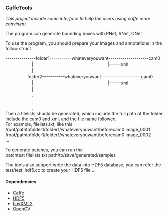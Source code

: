 ### CaffeTools		
*This project include some interface to help the users using caffe more convinent*		

The program can generate bounding boxes with PNet, RNet, ONet		

To use the program, you should prepare your images and annotations in the follow struct		

---------------folder1-----------whateveryouwant--------------------cam0  
　　　　　　|　　　　　　　　　　　　　　　　　|------xml  
　　　　　　|  
　　　　　folder2-----------whateveryouwant--------------------cam0  
　　　　　　|　　　　　　　　　　　　　　　　　|------xml  
　　　　　　|  
　　　　　　.  
　　　　　　.  
　　　　　　.  
Then a filelists shuold be generated, which include the full path of the folder include the cam0 and xml, and the file name followed.		
For example, filelists.txt, like this  
/root/pathtofolder1/folder1/whateveryouwant/beforecam0 image\_0001  
/root/pathtofolder1/folder1/whateveryouwant/beforecam0 image\_0002  
...  

To generate patches, you can run the		
patchtest filelists.txt path/to/save/generated/samples

The tools also support write the data into HDF5 database, you can refer the test/test\_hdf5.cc to create your HDF5 file	...		


#### Dependencies		
* [Caffe](http://caffe.berkeleyvision.org/)		
* [HDF5](https://support.hdfgroup.org/HDF5/)		
* [tinyXML2](http://www.grinninglizard.com/tinyxml2/)		
* [OpenCV](https://opencv.org/)		

